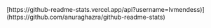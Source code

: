 <div>
  [https://github-readme-stats.vercel.app/api?username=lvmendess)](https://github.com/anuraghazra/github-readme-stats)
</div>
